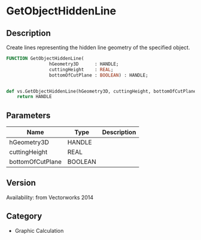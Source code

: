 # GetObjectHiddenLine

## Description
Create lines representing the hidden line geometry of the specified object.

```pascal
FUNCTION GetObjectHiddenLine(
				hGeometry3D      : HANDLE;
				cuttingHeight    : REAL;
				bottomOfCutPlane : BOOLEAN) : HANDLE;
```

```python

def vs.GetObjectHiddenLine(hGeometry3D, cuttingHeight, bottomOfCutPlane):
    return HANDLE
```

## Parameters
|Name|Type|Description|
|---|---|---|
|hGeometry3D|HANDLE||
|cuttingHeight|REAL||
|bottomOfCutPlane|BOOLEAN||

## Version
Availability: from Vectorworks 2014
## Category
* Graphic Calculation

